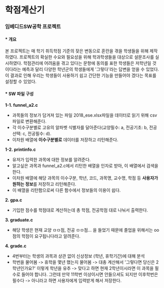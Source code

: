 # 학점계산기
### 임베디드SW공학 프로젝트

#### * **개요**
본 프로젝트는 매 학기 취득학점 기준의 잦은 변동으로 혼란을 겪을 학생들을 위해 제작하였다. 프로젝트의 확실한 수요와 필요성을 위해 학과학생들을 대상으로 
설문조사를 실시하였다. 학점관리에 어려움을 겪고 있다는 문항에 동의를 표한 학생들은 저학년일 것이다라는 예측과 달리 다양한 학년군의 학생들에게 
'그렇다'라는 답변을 얻을 수 있었다. 이 결과로 인해 우리는 학생들이 사용하기 쉽고 간단한 기능을 만들어야 겠다는 목표를 설정할 수 있었다.  

#### * **SW 파일 구성**
**1-1. funnel_a2.c** 
 - 과목들의 정보가 담겨져 있는 파일 2018_ese.xlsx파일을 데이터로 읽기 위해 csv파일로 변환해준다.
 - 각 이수구분별로 고유의 알파벳 식별자를 달아준다(교양필수: a, 전공기초: b, 전공선택: c, 전공필수: d).
 - 이차원 배열에 **이수구분별로** 데이터를 저장하고 리턴해준다. 
 
**1-2. printinfo.c**
 - 유저가 입력한 과목에 대한 정보를 알려준다.
 - 알고싶은 과목과 funnel_a2.c에서 리턴한 배열을 인자로 받아, 이 배열에서 검색을 한다. 
 - 이차원 배열에 해당 과목의 이수구분, 학년, 코드, 과목명, 교수명, 학점 등 **사용자가 원하는 정보**를 저장하고 리턴해준다. 
 - 이 배열을 리턴함으로써 다른 함수에서 정보들의 이용이 쉽다. 
 
**2. gpa.c**
 - 기입한 점수를 학점대로 계산하는데 총 학점, 전공학점 대로 나눠서 출력한다. 

**3. graduate.c**
 - 해당 학생은 현재 교양 ㅁㅁ점, 전공 ㅁㅁ점... 을 들었기 때문에 졸업을 위해서는 oo점의 학점이 요구됩니다라고 알려준다.  

**4. grade.c**
 - 4번부터는 학생의 과목과 상관 없이 신상정보 (학년, 휴학기간)에 대해 분석
 - 학번을 물어봄 -> 휴학을 몇년 했는지 물어봄 -> 대충 계산해서 '그렇다면 당신은 2학년인가요?' 이렇게 학년을 유추 -> 맞다고 하면 현재 2학년이시라면 이 과목을 필수로 들어야 합니다. 그런데 만약 11학번 이상이시면 안들으셔도 되지만 이후학번은 필수다
-> 아니라고 하면 사용자에게 입력받게 해서 저장한다. 

